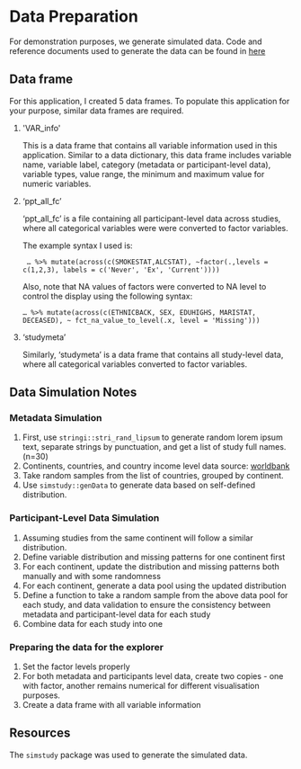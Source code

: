 # Data Preparation
For demonstration purposes, we generate simulated data.
Code and reference documents used to generate the data can be found in [here](/datarepexp/dataraw)

## Data frame
For this application, I created 5 data frames. To populate this application for your purpose, similar data frames are required.

1.	'VAR_info'

  	This is a data frame that contains all variable information used in this application. Similar to a data dictionary, this data frame includes variable name, variable label, category (metadata or participant-level data),  variable types,  value range, the minimum and maximum value for numeric variables.
  	
2.	‘ppt_all_fc’

    ‘ppt_all_fc’ is a file containing all participant-level data across studies, where all categorical variables were were converted to factor variables.

  	The example syntax I used is:
  	```
     … %>% mutate(across(c(SMOKESTAT,ALCSTAT), ~factor(.,levels = c(1,2,3), labels = c('Never', 'Ex', 'Current'))))
    ```

    Also, note that NA values of factors were converted to NA level to control the display using the following syntax:
  	```
    … %>% mutate(across(c(ETHNICBACK, SEX, EDUHIGHS, MARISTAT, DECEASED), ~ fct_na_value_to_level(.x, level = 'Missing')))
    ```

4.	‘studymeta’
   
    Similarly, ‘studymeta’ is a data frame that contains all study-level data, where all categorical variables converted to factor variables.

## Data Simulation Notes

### Metadata Simulation
1. First, use `stringi::stri_rand_lipsum` to generate random lorem ipsum text, separate strings by punctuation, and get a list of study full names. (n=30)
2. Continents, countries, and country income level data source: [worldbank](https://datatopics.worldbank.org/world-development-indicators/the-world-by-income-and-region.html)
3. Take random samples from the list of countries, grouped by continent.
4. Use `simstudy::genData` to generate data based on self-defined distribution.

### Participant-Level Data Simulation
1. Assuming studies from the same continent will follow a similar distribution.
2. Define variable distribution and missing patterns for one continent first
3. For each continent, update the distribution and missing patterns both manually and with some randomness
4. For each continent, generate a data pool using the updated distribution
5. Define a function to take a random sample from the above data pool for each study, and data validation to ensure the consistency between metadata and participant-level data for each study
6. Combine data for each study into one

### Preparing the data for the explorer
1. Set the factor levels properly
2. For both metadata and participants level data, create two copies - one with factor, another remains numerical for different visualisation purposes.
3. Create a data frame with all variable information

## Resources
The `simstudy` package was used to generate the simulated data.


